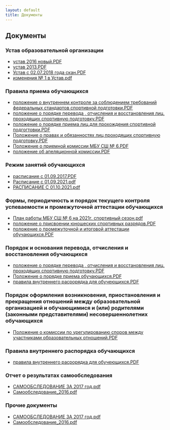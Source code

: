 ```yaml
---
layout: default
title: Документы
---
```

<main class="main">
            <section class="info-section">
                <div class="info-section__content-wrapper content-wrapper">
                    <h2 class="info-section__title default-section-title">Документы</h2>
                    <div class="info-section__document-block">
                        <h3 class="info-section__card-title default-card-title">Устав образовательной организации</h3>
                        <ul class="info-section__doc-list default-info-list">
                            <li><a href="files/other-documents/page/устав 2016 новый.PDF">устав 2016 новый.PDF</a></li>
                            <li><a href="files/other-documents/page/устав 2013.PDF">устав 2013.PDF</a></li>
                            <li><a href="files/other-documents/page/Устав с 02.07.2018 года скан.PDF">Устав с 02.07.2018 года скан.PDF</a></li>
                            <li><a href="files/other-documents/page/изменения № 1 в Устав.pdf">изменения № 1 в Устав.pdf</a></li>
                        </ul>
                    </div>
                    <div class="info-section__document-block">
                        <h3 class="info-section__card-title default-card-title">Правила приема обучающихся</h3>
                        <ul class="info-section__doc-list default-info-list">
                            <li><a href="files/other-documents/page/rools/положение о внутреннем контроле за соблюдением требований федеральных стандартов спортивной подготовки.PDF">положение о внутреннем контроле за соблюдением требований федеральных стандартов спортивной подготовки.PDF</a></li>
                            <li><a href="files/other-documents/page/rools/положение о порядке перевода , отчисления и восстановления лиц, проходящих спортивную подготовку.PDF">положение о порядке перевода , отчисления и восстановления лиц, проходящих спортивную подготовку.PDF</a></li>
                            <li><a href="files/other-documents/page/rools/положение о порядке приема лиц,для прохождения спортивной подгогтовки.PDF">положение о порядке приема лиц,для прохождения спортивной подгогтовки.PDF</a></li>
                            <li><a href="files/other-documents/page/rools/Положение о правах и обязанностях лиц проходящих спортивную подготовку.PDF">Положение о правах и обязанностях лиц проходящих спортивную подготовку.PDF</a></li>
                            <li><a href="files/other-documents/page/rools/Положение о приемной комиссии МБУ СШ № 6.PDF">Положение о приемной комиссии МБУ СШ № 6.PDF</a></li>
                            <li><a href="files/other-documents/page/rools/положение об апеляционной комиссии.PDF">положение об апеляционной комиссии.PDF</a></li>
                        </ul>
                    </div>
                    <div class="info-section__document-block">
                        <h3 class="info-section__card-title default-card-title">Режим занятий обучающихся</h3>
                        <ul class="info-section__doc-list default-info-list">
                            <li><a href="files/other-documents/page/timetables/расписание с 01.09.2017.PDF">расписание с 01.09.2017.PDF</a></li>
                            <li><a href="files/other-documents/page/timetables/Расписание с 01.09.2021.pdf">Расписание с 01.09.2021.pdf</a></li>
                            <li><a href="files/other-documents/page/timetables/РАСПИСАНИЕ С 01.10.2021.pdf">РАСПИСАНИЕ С 01.10.2021.pdf</a></li>
                        </ul>
                    </div>
                    <div class="info-section__document-block">
                        <h3 class="info-section__card-title default-card-title">Формы, периодичность и порядок текущего контроля успеваемости и промежуточной аттестации обучающихся</h3>
                        <ul class="info-section__doc-list default-info-list">
                            <li><a href="files/other-documents/page/control/План работы МБУ СШ № 6 на 2021г. спортивный сезон.pdf">План работы МБУ СШ № 6 на 2021г. спортивный сезон.pdf</a></li>
                            <li><a href="files/other-documents/page/control/положение о присвоении юношеских спортивных разрядов.PDF">положение о присвоении юношеских спортивных разрядов.PDF</a></li>
                            <li><a href="files/other-documents/page/control/положение о промежуточной и итоговой аттестации обучающихся.PDF">положение о промежуточной и итоговой аттестации обучающихся.PDF</a></li>
                        </ul>
                    </div>
                    <div class="info-section__document-block">
                        <h3 class="info-section__card-title default-card-title">Порядок и основания перевода, отчисления и восстановления обучающихся</h3>
                        <ul class="info-section__doc-list default-info-list">
                            <li><a href="files/other-documents/page/perevod/положение о порядке перевода , отчисления и восстановления лиц, проходящих спортивную подготовку.PDF">положение о порядке перевода , отчисления и восстановления лиц, проходящих спортивную подготовку.PDF</a></li>
                            <li><a href="files/other-documents/page/perevod/Положение о порядке приема обучающихся.PDF">Положение о порядке приема обучающихся.PDF</a></li>
                            <li><a href="files/other-documents/page/perevod/правила внутреннего расрорядка для обучеющихся.PDF">правила внутреннего расрорядка для обучеющихся.PDF</a></li>
                        </ul>
                    </div>
                    <div class="info-section__document-block">
                        <h3 class="info-section__card-title default-card-title">Порядок оформления возникновения, приостановления и прекращения отношений между образовательной организацией и обучающимися и (или) родителями (законными представителями) несовершеннолетних обучающихся</h3>
                        <ul class="info-section__doc-list default-info-list">
                            <li><a href="files/other-documents/page/perevod/Положение о комиссии по урегулированию споров между участниками образовательных отношений.PDF">Положение о комиссии по урегулированию споров между участниками образовательных отношений.PDF</a></li>
                        </ul>
                    </div>
                    <div class="info-section__document-block">
                        <h3 class="info-section__card-title default-card-title">Правила внутреннего распорядка обучающихся</h3>
                        <ul class="info-section__doc-list default-info-list">
                            <li><a href="files/other-documents/page/inner-rools/правила внутреннего расрорядка для обучеющихся.PDF">правила внутреннего расрорядка для обучеющихся.PDF</a></li>
                        </ul>
                    </div>
                    <div class="info-section__document-block">
                        <h3 class="info-section__card-title default-card-title">Отчет о результатах самообследования</h3>
                        <ul class="info-section__doc-list default-info-list">
                            <li><a href="files/other-documents/page/selfcontrol/САМООБСЛЕДОВАНИЕ ЗА 2017 год.pdf">САМООБСЛЕДОВАНИЕ ЗА 2017 год.pdf</a></li>
                            <li><a href="files/other-documents/page/selfcontrol/Самообследование_2016.pdf">Самообследование_2016.pdf</a></li>
                        </ul>
                    </div>
                    <div class="info-section__document-block">
                        <h3 class="info-section__card-title default-card-title">Прочие документы</h3>
                        <ul class="info-section__doc-list default-info-list">
                            <li><a href="files/other-documents/page/selfcontrol/САМООБСЛЕДОВАНИЕ ЗА 2017 год.pdf">САМООБСЛЕДОВАНИЕ ЗА 2017 год.pdf</a></li>
                            <li><a href="files/other-documents/page/selfcontrol/Самообследование_2016.pdf">Самообследование_2016.pdf</a></li>
                        </ul>
                    </div>
                </div>
            </section>
        </main>